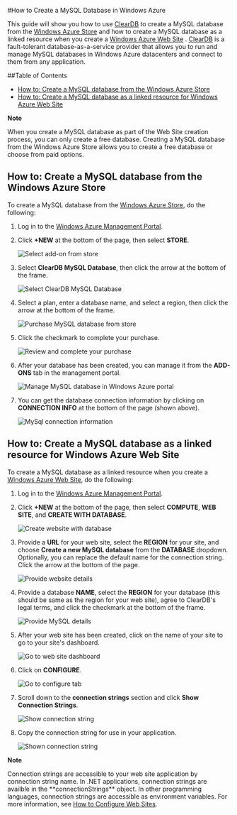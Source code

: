 #How to Create a MySQL Database in Windows Azure

This guide will show you how to use [ClearDB] to create a MySQL database from the [Windows Azure Store] and  how to create a MySQL database as a linked resource when you create a [Windows Azure Web Site][waws] . [ClearDB] is a fault-tolerant database-as-a-service provider that allows you to run and manage MySQL databases in Windows Azure datacenters and connect to them from any application.  

##Table of Contents
* [How to: Create a MySQL database from the Windows Azure Store](#CreateFromStore)
* [How to: Create a MySQL database as a linked resource for Windows Azure Web Site](#CreateForWebSite)

<div class="dev-callout"> 
<b>Note</b> 
<p>When you create a MySQL database as part of the Web Site creation process, you can only create a free database. Creating a MySQL database from the Windows Azure Store allows you to create a free database or choose from paid options.</p> 
</div>

<h2 id="CreateFromStore">How to: Create a MySQL database from the Windows Azure Store</h2>

To create a MySQL database from the [Windows Azure Store], do the following:

1. Log in to the [Windows Azure Management Portal][portal].
2. Click **+NEW** at the bottom of the page, then select **STORE**.

	![Select add-on from store](../../Shared/Media/select-store.png)

3. Select **ClearDB MySQL Database**, then click the arrow at the bottom of the frame.

	![Select ClearDB MySQL Database](../../Shared/Media/select-cleardb-mysql.png)

4. Select a plan, enter a database name, and select a region, then click the arrow at the bottom of the frame.

	![Purchase MySQL database from store](../../Shared/Media/purchase-mysql.png)

5. Click the checkmark to complete your purchase.

	![Review and complete your purchase](../../Shared/Media/complete-mysql-purchase.png)

6. After your database has been created, you can manage it from the **ADD-ONS** tab in the management portal.

	![Manage MySQL database in Windows Azure portal](../../Shared/Media/manage-mysql-add-on.png)

7. You can get the database connection information by clicking on **CONNECTION INFO** at the bottom of the page (shown above).

	![MySql connection information](../../Shared/Media/mysql-conn-info.png) 


<h2 id="CreateForWebSite">How to: Create a MySQL database as a linked resource for Windows Azure Web Site</h2>

To create a MySQL database as a linked resource when you create a [Windows Azure Web Site][waws], do the following:

1. Log in to the [Windows Azure Management Portal][portal].
2. Click **+NEW** at the bottom of the page, then select **COMPUTE**, **WEB SITE**, and **CREATE WITH DATABASE**.

	![Create website with database](../../Shared/Media/create-website-with-database.png)

3. Provide a **URL** for your web site, select the **REGION** for your site, and choose **Create a new MySQL database** from the **DATABASE** dropdown. Optionally, you can replace the default name for the connection string. Click the arrow at the bottom of the page.

	![Provide website details](../../Shared/Media/provide-website-details.png) 

4. Provide a database **NAME**, select the **REGION** for your database (this should be same as the region for your web site), agree to ClearDB's legal terms, and click the checkmark at the bottom of the frame.

	![Provide MySQL details](../../Shared/Media/provide-mysql-details.png)

5. After your web site has been created, click on the name of your site to go to your site's dashboard.

	![Go to web site dashboard](../../Shared/Media/go-to-website-dashboard.png)

6. Click on **CONFIGURE**.

	![Go to configure tab](../../Shared/Media/go-to-configure-tab.png)

7. Scroll down to the **connection strings** section and click **Show Connection Strings**. 

	![Show connection string](../../Shared/Media/show-conn-string.png)

8. Copy the connection string for use in your application.

	![Shown connection string](../../Shared/Media/shown-conn-string.png)

<div class="dev-callout"> 
<b>Note</b> 
<p>Connection strings are accessible to your web site application by connection string name. In .NET applications, connection strings are availble in the **connectionStrings** object. In other programming languages, connection strings are accessible as environment variables. For more information, see <a href="/en-us/manage/services/web-sites/how-to-configure-websites/">How to Configure Web Sites</a>.</p> 
</div>

[ClearDB]: http://www.cleardb.com/
[waws]: /en-us/manage/services/web-sites/
[Windows Azure Store]: /en-us/store/overview/
[portal]: http://windows.azure.com/